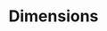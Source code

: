 ---
layout: default
bigquery: https://console.cloud.google.com/bigquery?p=covid-19-dimensions-ai&page=table&d=data&t=publications
contributors: Digital Science, https://www.digital-science.com/
cost: Free for personal, non-commercial use.
description: Dimensions contains more than 100 million publications, ranging from
  articles published in scholarly journals, books and book chapters, to preprints
  and conference proceedings. All publications are contextualized with linked data
  sets, funding, publications, patents, clinical trials, and policy documents. You
  can also view associated categories, funders, institutions, and researcher profiles.
documentation: https://docs.dimensions.ai/bigquery/index.html
last_edit: 04/05/2022, 09:32:26
location: https://www.dimensions.ai/products/free/
maintained_by: Digital Science, https://www.digital-science.com/
schema_fields:
- acknowledgements
- filing_year
- legal_events
- publication_year
- granted_date
- researcher_ids
- acronym
- repository_url
- priority_date
- license
- expiration_date
- funding_eur
- original_title
- funder_countries
- type
- cited_by_ids
- interventions
- associated_publication_arxiv_id
- abstract
- research_org_state_names
- conditions
- book_series_title
- funding_aud
- relationships
- associated_grant_ids
- current_assignee
- journal_lists
- wikipedia_url
- language
- category_rcdc
- isbn
- gender
- current_assignee_countries
- category_for
- established
- types
- links
- title
- address
- active_years
- funding_jpy
- current_assignee_orgs
- end_year
- funder_org_state_codes
- funding_cny
- date_modified
- description
- email_address
- associated_publication_doi
- funding_cad
- brief_title
- funding_details
- grant_number
- proceedings_title
- original_assignee_orgs
- original_assignee
- supporting_grant_ids
- citations
- funding_nzd
- conference
- date_imported_gbq
- category_hrcs_hc
- subtitles
- authors
- editors
- associated_publication_id
- date_print
- category_hrcs_rac
- publication_ids
- linkout
- end_date
- priority_year
- patent_ids
- inventor_names
- aliases
- labels
- funder_orgs
- metrics
- research_org_cities
- investigators
- category_hra
- embargo_date
- research_org_city_names
- phase
- original_assignee_countries
- expiration_year
- clinical_trial_ids
- name
- concepts
- category_icrp_cso
- arxiv_id
- assignee_countries
- legal_status
- funder_org_countries
- start_date
- original_abstract
- source_id
- organisation_details
- book_title
- pages
- mesh_terms
- acronyms
- research_org_countries
- pmcid
- assignee_orgs
- date_normal
- eisbn
- journal
- resulting_publication_doi
- research_org_state_codes
- start_year
- filing_date
- registry
- family_id
- issue
- funding_gbp
- family_count
- funding_usd
- pmid
- funding_currency
- jurisdiction
- id
- repository_name
- category_icrp_ct
- funding_chf
- ipcr
- open_access_categories_v2
- funding_amount
- doi
- altmetrics
- year
- date
- external_ids
- kind
- citations_count
- created_date
- publication_date
- repository_id
- citation_string
- date_inserted
- funder_org_cities
- status
- category_sdg
- date_online
- cpc
- granted_year
- associated_publication_pmid
- resulting_publication_ids
- application_number
- publisher
- mesh_headings
- funder_org
- category_bra
- funder_org_acronyms
- volume
- filing_status
- reference_ids
- research_org_country_names
- foa_number
- family_members_ids
- category_uoa
- parent_id
- open_access_categories
- research_orgs
- categories
shortname: dimensions
tags:
- scholarly literature
- patents
- funding
- clinical trials
- academic profiles
terms_of_use: 'Use of both the Dimensions COVID-19 dataset and full Dimensions dataset
  are subject to the Dimensions Terms of use: https://www.dimensions.ai/policies-terms-legal '
title: Dimensions
uuid: dcff88bd-fe6b-4fdb-8159-809bf9d7bc1c
---